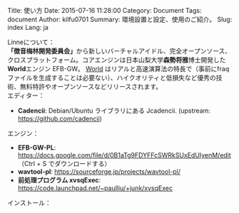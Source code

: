 Title: 使い方
Date: 2015-07-16 11:28:00
Category: Document
Tags: document
Author: kilfu0701
Summary: 環境設置と設定、使用のご紹介。
Slug: index
Lang: ja

<div>
  <div class="sub-lead-title">Linneについて：</div>
  <span class="normal-content"><b>「徴音梅林開発委員会」</b>から新しいバーチャルアイドル、完全オープンソース、クロスプラットフォーム。コアエンジンは日本山梨大学<b>森勢将雅</b>博士開発した<b>World</b>エンジン EFB-GW。</span>
  <span class="normal-content"><a href="http://ml.cs.yamanashi.ac.jp/world/" target="_blank">World</a> はリアルと高速演算法の特長で（事前にfraqファイルを生成することは必要ない）、ハイクオリティと低損失など優秀の技術、無料特許やオープンソースなどリリースされます。</span>
  <div class="sub-lead-title">エディター：</div>
  <ul class="listview">
    <li><b>Cadencii</b>: Debian/Ubuntu ライブラリにある Jcadencii. (upstream: <a href="https://github.com/cadencii" target="_blank">https://github.com/cadencii</a>)</li>
  </ul>
  <div class="sub-lead-title">エンジン：</div>
  <ul class="listview">
    <li><b>EFB-GW-PL</b>: <a href="https://docs.google.com/file/d/0B1aTg9FDYFFcSWRkSUxEdUIyenM/edit" target="_blank">https://docs.google.com/file/d/0B1aTg9FDYFFcSWRkSUxEdUIyenM/edit</a>  （Ctrl + S でダウンロードする）</li>
    <li><b>wavtool-pl</b>: <a href="https://sourceforge.jp/projects/wavtool-pl/" target="_blank">https://sourceforge.jp/projects/wavtool-pl/</a></li>
    <li><b>前処理プログラム xvsqExec</b>: <a href="https://code.launchpad.net/~paulliu/+junk/xvsqExec" target="_blank">https://code.launchpad.net/~paulliu/+junk/xvsqExec</a></li>
  </ul>
  <div class="sub-lead-title">インストール：</div>
</div>

